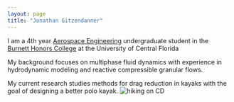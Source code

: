 ```yaml
---
layout: page
title: "Jonathan Gitzendanner"
---
```

I am a 4th year [Aerospace Engineering](https://mae.ucf.edu/) undergraduate student in the [Burnett Honors College](https://honors.ucf.edu/) at the University of Central Florida

My background focuses on multiphase fluid dynamics with experience in hydrodynamic modeling and reactive compressible granular flows.

 My current research studies methods for drag reduction in kayaks with the goal of designing a better polo kayak.
![hiking on CD](hikingOnCD.JPEG)
